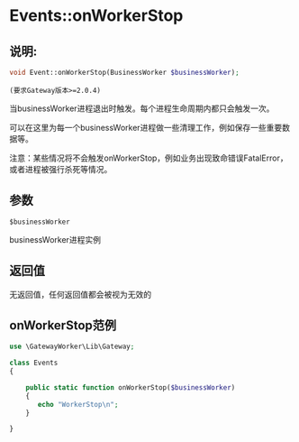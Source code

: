 # Events::onWorkerStop

## 说明:
```php
void Event::onWorkerStop(BusinessWorker $businessWorker);
```

 ``` (要求Gateway版本>=2.0.4) ```

当businessWorker进程退出时触发。每个进程生命周期内都只会触发一次。

可以在这里为每一个businessWorker进程做一些清理工作，例如保存一些重要数据等。

注意：某些情况将不会触发onWorkerStop，例如业务出现致命错误FatalError，或者进程被强行杀死等情况。

## 参数

 ``` $businessWorker ```

businessWorker进程实例


## 返回值
无返回值，任何返回值都会被视为无效的


## onWorkerStop范例
```php
use \GatewayWorker\Lib\Gateway;

class Events
{

    public static function onWorkerStop($businessWorker)
    {
       echo "WorkerStop\n";
    }

}
```

